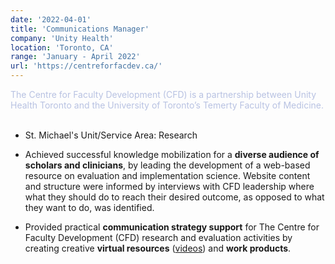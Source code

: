 ```yaml
---
date: '2022-04-01'
title: 'Communications Manager'
company: 'Unity Health'
location: 'Toronto, CA'
range: 'January - April 2022'
url: 'https://centreforfacdev.ca/'
---
```


<span style="color: #b8c2e2;">The Centre for Faculty Development (CFD) is a partnership between Unity Health Toronto and the University of Toronto’s Temerty Faculty of Medicine.</span><br/><br/>

- St. Michael's Unit/Service Area: Research

- Achieved successful knowledge mobilization for a **diverse audience of scholars and clinicians**, by
  leading the development of a web-based resource on evaluation and implementation science.
  Website content and structure were informed by interviews with CFD leadership where what they
  should do to reach their desired outcome, as opposed to what they want to do, was identified.
- Provided practical **communication strategy support** for The Centre for Faculty Development (CFD)
  research and evaluation activities by creating creative **virtual resources** ([videos](https://www.youtube.com/watch?v=TWqZhSjFf9c&ab_channel=LongStoryShort)) and **work products**.
